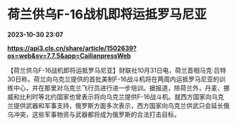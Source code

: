 # 荷兰供乌F-16战机即将运抵罗马尼亚

**2023-10-30 23:07**

**https://api3.cls.cn/share/article/1502639?os=web&sv=7.7.5&app=CailianpressWeb**

【荷兰供乌F-16战机即将运抵罗马尼亚】财联社10月31日电，荷兰首相马克·吕特30日称，荷兰向乌克兰提供的首批美制F-16战斗机将在两周内运抵罗马尼亚的训练中心，并在那里对乌克兰飞行员进行进一步培训。据报道，除荷兰外，丹麦、挪威和比利时等北约国家也曾表示将向乌克兰提供F-16战斗机。就西方国家向乌克兰提供武器和军事支持，俄罗斯方面多次表示，西方国家向乌克兰供武只会延长俄乌冲突，这些军事物资与武器都将成为俄罗斯的合法打击目标。